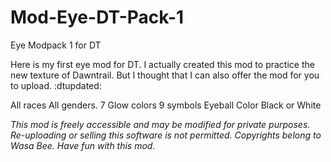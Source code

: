 # Mod-Eye-DT-Pack-1
Eye Modpack 1 for DT

Here is my first eye mod for DT. I actually created this mod to practice the new texture of Dawntrail. But I thought that I can also offer the mod for you to upload. :dtupdated: 

All races
All genders.
7 Glow colors
9 symbols
Eyeball Color Black or White

*This mod is freely accessible and may be modified for private purposes. Re-uploading or selling this software is not permitted. Copyrights belong to Wasa Bee. Have fun with this mod.*